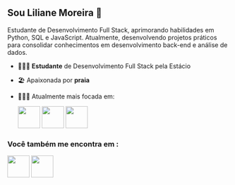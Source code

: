 ## Sou Liliane Moreira 👋
Estudante de Desenvolvimento Full Stack, aprimorando habilidades em Python, SQL e JavaScript. Atualmente, desenvolvendo projetos práticos para consolidar conhecimentos em desenvolvimento back-end e análise de dados.

- 👩🏻‍🎓 **Estudante** de Desenvolvimento Full Stack pela Estácio
- 🏖️ Apaixonada por **praia**
- 👩🏻‍💻 Atualmente mais focada em:

  <div display = "inline">
  <img widht= "50" height = "50" src = "https://github.com/user-attachments/assets/e1089722-7cec-409e-8739-3007bc8d2ec8"/>
  <img widht = "50" height = "50" src = "https://github.com/user-attachments/assets/fdc2cc94-ab2a-4f6c-85e9-41f5ac9d1539"/>
  <img widht = "50" height = "50" src="https://devicon-website.vercel.app/api/javascript/original.svg"></img>

 </div>

### Você também me encontra em : 

  <img widht = "50" height = "50" src= "https://github.com/user-attachments/assets/106b34e2-026a-4bf5-b44b-4b0d8bd44a42" />
  <img widht = "50" height = "50" src="https://github.com/user-attachments/assets/e71c1533-7527-449e-8f18-ab07023aa331" />





